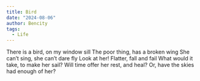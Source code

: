 ```yaml
---
title: Bird
date: "2024-08-06"
author: Bencity
tags:
  - Life
---
```


There is a bird, on my window sill
The poor thing, has a broken wing
She can’t sing, she can’t dare fly
Look at her! Flatter, fall and fail
What would it take, to make her sail?
Will time offer her rest, and heal?
Or, have the skies had enough of her?
